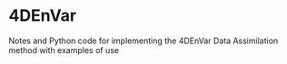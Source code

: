 # 4DEnVar
Notes and Python code for implementing the 4DEnVar Data Assimilation method with examples of use

